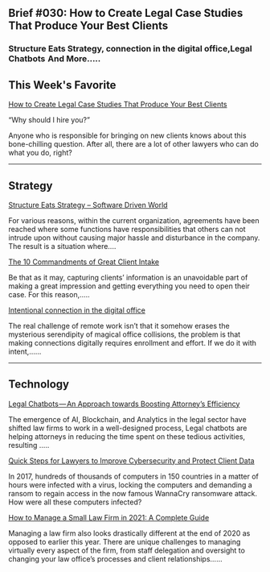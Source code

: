 
## Brief #030: How to Create Legal Case Studies That Produce Your Best Clients

### Structure Eats Strategy, connection in the digital office,Legal Chatbots  And More.....

## This Week's Favorite

[How to Create Legal Case Studies That Produce Your Best Clients](https://jurisdigital.com/legal-case-studies/) 

“Why should I hire you?”

Anyone who is responsible for bringing on new clients knows about this bone-chilling question. After all, there are a lot of other lawyers who can do what you do, right?

----

## Strategy

[Structure Eats Strategy – Software Driven World](https://janbosch.com/blog/index.php/2017/11/25/structure-eats-strategy/)

 For various reasons, within the current organization, agreements have been reached where some functions have responsibilities that others can not intrude upon without causing major hassle and disturbance in the company. The result is a situation where....

[The 10 Commandments of Great Client Intake](https://www.natlawreview.com/article/10-commandments-great-client-intake)

Be that as it may, capturing clients’ information is an unavoidable part of making a great impression and getting everything you need to open their case. For this reason,.....

[Intentional connection in the digital office](https://seths.blog/2021/09/intentional-connection-in-the-digital-office/)

The real challenge of remote work isn’t that it somehow erases the mysterious serendipity of magical office collisions, the problem is that making connections digitally requires enrollment and effort. If we do it with intent,......


----

## Technology

[Legal Chatbots — An Approach towards Boosting Attorney’s Efficiency](https://klobot.medium.com/legal-chatbots-an-approach-towards-boosting-attorneys-efficiency-a7a82e3db045)

The emergence of AI, Blockchain, and Analytics in the legal sector have shifted law firms to work in a well-designed process, Legal chatbots are helping attorneys in reducing the time spent on these tedious activities, resulting .....

[Quick Steps for Lawyers to Improve Cybersecurity and Protect Client Data](https://nwsidebar.wsba.org/2021/08/12/quick-steps-for-lawyers-to-improve-cybersecurity-and-protect-client-data/)

In 2017, hundreds of thousands of computers in 150 countries in a matter of hours were infected with a virus, locking the computers and demanding a ransom to regain access in the now famous WannaCry ransomware attack. How were all these computers infected? 

[How to Manage a Small Law Firm in 2021: A Complete Guide](https://www.clio.com/blog/how-to-manage-small-law-firm/)

Managing a law firm also looks drastically different at the end of 2020 as opposed to earlier this year. There are unique challenges to managing virtually every aspect of the firm, from staff delegation and oversight to changing your law office’s processes and client relationships......



